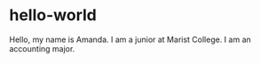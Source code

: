 # hello-world
Hello, my name is Amanda.
I am a junior at Marist College.
I am an accounting major. 
